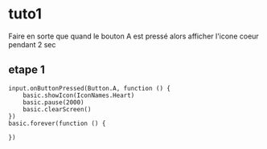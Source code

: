 # tuto1
Faire en sorte que quand le bouton A est pressé alors afficher l'icone coeur pendant 2 sec
## etape 1
```blocks
input.onButtonPressed(Button.A, function () {
    basic.showIcon(IconNames.Heart)
    basic.pause(2000)
    basic.clearScreen()
})
basic.forever(function () {
	
})
```